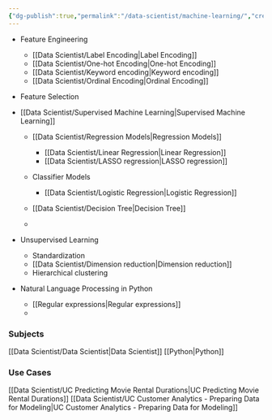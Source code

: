 ```yaml
---
{"dg-publish":true,"permalink":"/data-scientist/machine-learning/","created":"2023-11-09T18:46:12.402+01:00","updated":"2024-09-14T18:59:03.174+02:00"}
---
```


- Feature Engineering
	- [[Data Scientist/Label Encoding\|Label Encoding]]
	- [[Data Scientist/One-hot Encoding\|One-hot Encoding]]
	- [[Data Scientist/Keyword encoding\|Keyword encoding]]
	- [[Data Scientist/Ordinal Encoding\|Ordinal Encoding]]
- Feature Selection
- [[Data Scientist/Supervised Machine Learning\|Supervised Machine Learning]]
	- [[Data Scientist/Regression Models\|Regression Models]]
		- [[Data Scientist/Linear Regression\|Linear Regression]]
		- [[Data Scientist/LASSO regression\|LASSO regression]]
		
	- Classifier Models
		- [[Data Scientist/Logistic Regression\|Logistic Regression]]
	- [[Data Scientist/Decision Tree\|Decision Tree]]
	- 

- Unsupervised Learning
	- Standardization
	- [[Data Scientist/Dimension reduction\|Dimension reduction]]
	- Hierarchical clustering
	
- Natural Language Processing in Python
	- [[Regular expressions\|Regular expressions]]
	- 

### Subjects
[[Data Scientist/Data Scientist\|Data Scientist]]
[[Python\|Python]]
### Use Cases
[[Data Scientist/UC Predicting Movie Rental Durations\|UC Predicting Movie Rental Durations]]
[[Data Scientist/UC Customer Analytics - Preparing Data for Modeling\|UC Customer Analytics - Preparing Data for Modeling]]




